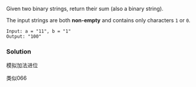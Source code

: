 Given two binary strings, return their sum (also a binary string).

The input strings are both **non-empty** and contains only characters `1` or `0`.

```
Input: a = "11", b = "1"
Output: "100"
```

### Solution

模拟加法进位

类似066